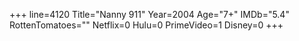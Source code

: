 +++
line=4120
Title="Nanny 911"
Year=2004
Age="7+"
IMDb="5.4"
RottenTomatoes=""
Netflix=0
Hulu=0
PrimeVideo=1
Disney=0
+++

